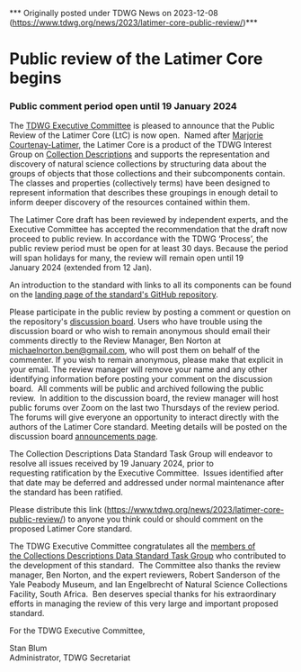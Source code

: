 *** Originally posted under TDWG News on 2023-12-08 (https://www.tdwg.org/news/2023/latimer-core-public-review/)***
# Public review of the Latimer Core begins
### Public comment period open until 19 January 2024  


The [TDWG Executive Committee](/about/executive/) is pleased to announce that the Public Review of the Latimer Core (LtC) is now open.  Named after [Marjorie Courtenay-Latimer](https://en.wikipedia.org/wiki/Marjorie_Courtenay-Latimer), the Latimer Core is a product of the TDWG Interest Group on [Collection Descriptions](/community/cd/) and supports the representation and discovery of natural science collections by structuring data about the groups of objects that those collections and their subcomponents contain. The classes and properties (collectively terms) have been designed to represent information that describes these groupings in enough detail to inform deeper discovery of the resources contained within them.

The Latimer Core draft has been reviewed by independent experts, and the Executive Committee has accepted the recommendation that the draft now proceed to public review. In accordance with the TDWG ‘Process’, the public review period must be open for at least 30 days. Because the period will span holidays for many, the review will remain open until 19 January 2024 (extended from 12 Jan). 

An introduction to the standard with links to all its components can be found on the [landing page of the standard's GitHub repository](https://github.com/tdwg/ltc).  

Please participate in the public review by posting a comment or question on the repository's [discussion board](https://github.com/tdwg/ltc/discussions). Users who have trouble using the discussion board or who wish to remain anonymous should email their comments directly to the Review Manager, Ben Norton at michaelnorton.ben@gmail.com, who will post them on behalf of the commenter. If you wish to remain anonymous, please make that explicit in your email. The review manager will remove your name and any other identifying information before posting your comment on the discussion board.  All comments will be public and archived following the public review.  In addition to the discussion board, the review manager will host public forums over Zoom on the last two Thursdays of the review period. The forums will give everyone an opportunity to interact directly with the authors of the Latimer Core standard. Meeting details will be posted on the discussion board [announcements page](https://github.com/tdwg/ltc/discussions/categories/announcements).

The Collection Descriptions Data Standard Task Group will endeavor to resolve all issues received by 19 January 2024, prior to requesting ratification by the Executive Committee.  Issues identified after that date may be deferred and addressed under normal maintenance after the standard has been ratified.

Please distribute this link (https://www.tdwg.org/news/2023/latimer-core-public-review/) to anyone you think could or should comment on the proposed Latimer Core standard.

The TDWG Executive Committee congratulates all the [members of the Collections Descriptions Data Standard Task Group](https://github.com/tdwg/cd/blob/master/README.md#members) who contributed to the development of this standard.  The Committee also thanks the review manager, Ben Norton, and the expert reviewers, Robert Sanderson of the Yale Peabody Museum, and Ian Engelbrecht of Natural Science Collections Facility, South Africa.  Ben deserves special thanks for his extraordinary efforts in managing the review of this very large and important proposed standard.

For the TDWG Executive Committee,

Stan Blum<br />
Administrator, TDWG Secretariat
